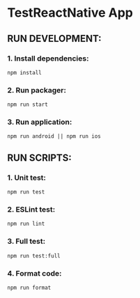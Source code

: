 # TestReactNative App

## RUN DEVELOPMENT:
### 1. Install dependencies:
```
npm install
```
### 2. Run packager:
```
npm run start
```
### 3. Run application:
```
npm run android || npm run ios
```

## RUN SCRIPTS:
### 1. Unit test:
```
npm run test
```
### 2. ESLint test:
```
npm run lint
```
### 3. Full test:
```
npm run test:full
```
### 4. Format code:
```
npm run format
```
